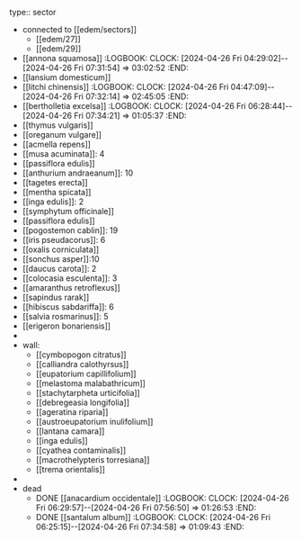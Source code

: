 type:: sector

- connected to [[edem/sectors]]
	- [[edem/27]]
	- [[edem/29]]
- [[annona squamosa]]
  :LOGBOOK:
  CLOCK: [2024-04-26 Fri 04:29:02]--[2024-04-26 Fri 07:31:54] =>  03:02:52
  :END:
- [[lansium domesticum]]
- [[litchi chinensis]]
  :LOGBOOK:
  CLOCK: [2024-04-26 Fri 04:47:09]--[2024-04-26 Fri 07:32:14] =>  02:45:05
  :END:
- [[bertholletia excelsa]]
  :LOGBOOK:
  CLOCK: [2024-04-26 Fri 06:28:44]--[2024-04-26 Fri 07:34:21] =>  01:05:37
  :END:
- [[thymus vulgaris]]
- [[oreganum vulgare]]
- [[acmella repens]]
- [[musa acuminata]]: 4
- [[passiflora edulis]]
- [[anthurium andraeanum]]: 10
- [[tagetes erecta]]
- [[mentha spicata]]
- [[inga edulis]]: 2
- [[symphytum officinale]]
- [[passiflora edulis]]
- [[pogostemon cablin]]: 19
- [[iris pseudacorus]]: 6
- [[oxalis corniculata]]
- [[sonchus asper]]:10
- [[daucus carota]]: 2
- [[colocasia esculenta]]: 3
- [[amaranthus retroflexus]]
- [[sapindus rarak]]
- [[hibiscus sabdariffa]]: 6
- [[salvia rosmarinus]]: 5
- [[erigeron bonariensis]]
-
- wall:
	- [[cymbopogon citratus]]
	- [[calliandra calothyrsus]]
	- [[eupatorium capillifolium]]
	- [[melastoma malabathricum]]
	- [[stachytarpheta urticifolia]]
	- [[debregeasia longifolia]]
	- [[ageratina riparia]]
	- [[austroeupatorium inulifolium]]
	- [[lantana camara]]
	- [[inga edulis]]
	- [[cyathea contaminalis]]
	- [[macrothelypteris torresiana]]
	- [[trema orientalis]]
-
- dead
	- DONE [[anacardium occidentale]]
	  :LOGBOOK:
	  CLOCK: [2024-04-26 Fri 06:29:57]--[2024-04-26 Fri 07:56:50] =>  01:26:53
	  :END:
	- DONE [[santalum album]]
	  :LOGBOOK:
	  CLOCK: [2024-04-26 Fri 06:25:15]--[2024-04-26 Fri 07:34:58] =>  01:09:43
	  :END:
